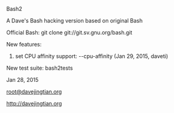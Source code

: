 Bash2

A Dave's Bash hacking version based on original Bash

Official Bash: git clone git://git.sv.gnu.org/bash.git

New features:

1. set CPU affinity support: --cpu-affinity (Jan 29, 2015, daveti)

New test suite: bash2tests

Jan 28, 2015

root@davejingtian.org

http://davejingtian.org
